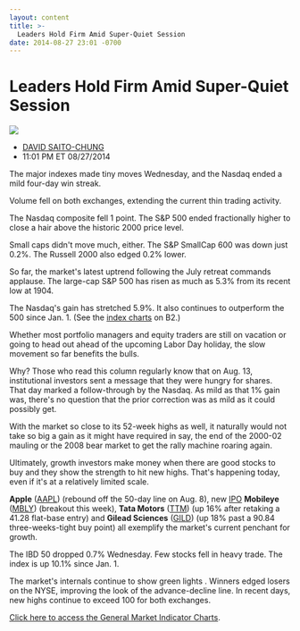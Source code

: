 ```yaml
---
layout: content
title: >-
  Leaders Hold Firm Amid Super-Quiet Session
date: 2014-08-27 23:01 -0700
---
```



Leaders Hold Firm Amid Super-Quiet Session
===========================================


![](https://www.investors.com/wp-content/uploads/ibd-migrated-images/MPv_140828_635447503880417875.png)

* [DAVID SAITO-CHUNG](https://www.investors.com/author/chungd/ "Posts by DAVID SAITO-CHUNG")
* 11:01 PM ET 08/27/2014




The major indexes made tiny moves Wednesday, and the Nasdaq ended a mild four-day win streak.

  

Volume fell on both exchanges, extending the current thin trading activity.

  

The Nasdaq composite fell 1 point. The S&P 500 ended fractionally higher to close a hair above the historic 2000 price level.

  

Small caps didn't move much, either. The S&P SmallCap 600 was down just 0.2%. The Russell 2000 also edged 0.2% lower.

  

So far, the market's latest uptrend following the July retreat commands applause. The large-cap S&P 500 has risen as much as 5.3% from its recent low at 1904.

  

The Nasdaq's gain has stretched 5.9%. It also continues to outperform the 500 since Jan. 1. (See the [index charts](www.investors.com/pdf/GMI_082814.pdf) on B2.)

  

Whether most portfolio managers and equity traders are still on vacation or going to head out ahead of the upcoming Labor Day holiday, the slow movement so far benefits the bulls.

  

Why? Those who read this column regularly know that on Aug. 13, institutional investors sent a message that they were hungry for shares. That day marked a follow-through by the Nasdaq. As mild as that 1% gain was, there's no question that the prior correction was as mild as it could possibly get.

  

With the market so close to its 52-week highs as well, it naturally would not take so big a gain as it might have required in say, the end of the 2000-02 mauling or the 2008 bear market to get the rally machine roaring again.

  

Ultimately, growth investors make money when there are good stocks to buy and they show the strength to hit new highs. That's happening today, even if it's at a relatively limited scale.

  

**Apple** ([AAPL](https://research.investors.com/quote.aspx?symbol=AAPL)) (rebound off the 50-day line on Aug. 8), new [IPO](http://news.investors.com/iponews.htm) **Mobileye** ([MBLY](https://research.investors.com/quote.aspx?symbol=MBLY)) (breakout this week), **Tata Motors** ([TTM](https://research.investors.com/quote.aspx?symbol=TTM)) (up 16% after retaking a 41.28 flat-base entry) and **Gilead Sciences** ([GILD](https://research.investors.com/quote.aspx?symbol=GILD)) (up 18% past a 90.84 three-weeks-tight buy point) all exemplify the market's current penchant for growth.

  

The IBD 50 dropped 0.7% Wednesday. Few stocks fell in heavy trade. The index is up 10.1% since Jan. 1.

  

The market's internals continue to show green lights . Winners edged losers on the NYSE, improving the look of the advance-decline line. In recent days, new highs continue to exceed 100 for both exchanges.

  

[Click here to access the General Market Indicator Charts](https://www.investors.com/pdf/GMI_082814.pdf).




